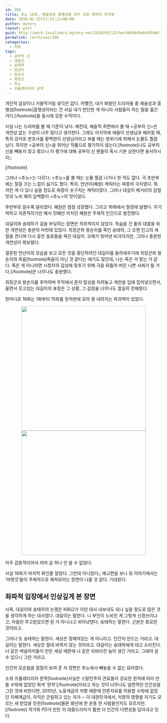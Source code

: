 ```yaml
---
id: 356
title: 추노 16화, 예술성과 흥행성을 모두 갖춘 명작의 꼭지점
date: 2010-02-25T21:23:11+00:00
author: mytory
layout: post
guid: http://work.local/marx.mytory.net/2010/02/25/%ec%b6%94%eb%85%b8-16%ed%99%94-%ec%98%88%ec%88%a0%ec%84%b1%ea%b3%bc-%ed%9d%a5%ed%96%89%ec%84%b1%ec%9d%84-%eb%aa%a8%eb%91%90-%ea%b0%96%ec%b6%98-%eb%aa%85%ec%9e%91%ec%9d%98-%ea%bc%ad%ec%a7%80%ec%a0%90/
permalink: /archives/356
categories:
  - 리뷰
tags:
  - 공부의 신
  - 대길이
  - 송태하
  - 언년이
  - 왕손이
  - 최장군
  - 추노
  - 프롤레타리아 문학
---
```

개인적 감상이니 거들먹거릴 생각은 없다. 어쨌건, 내가 봐왔던 드라마들 중 예술성과 흥행성[footnote]흥행성이라는 건 사실 내가 판단한 게 아니라 사람들이 하는 말을 옮긴 거다.[/footnote]을 동시에 갖춘 수작이다.


  


사실 나는 드라마를 볼 때 기준이 낮다. 예컨대, 예술적 측면에서 볼 때 &lt;공부의 신&gt;은 개연성 없는 구성이 너무 많다고 생각한다. 그래도 마지막에 애들이 선생님과 헤어질 때, 특히 강석호 변호사를 황백현이 선생님이라고 부를 때는 분위기에 취해서 눈물도 찔끔 났다. 하지만 &lt;공부의 신&gt;을 뛰어난 작품으로 평가하지 않는다.[footnote]나도 공부의 신을 빼놓지 않고 봤으니 이 평가에 대해 공부의 신 팬들이 혹시 기분 상한다면 용서하시라;;
  
[/footnote]


  


그러나 &lt;추노&gt;는 다르다. &lt;추노&gt;를 볼 때는 눈물 찔끔 나거나 한 적도 없다. 극 초반부에는 질질 끄는 느낌이 싫기도 했다. 특히, 언년이(혜원) 캐릭터는 짜증의 극치였다. 뭐 저런 게 다 있나 싶을 정도로 짜증이 솟구치는 캐릭터였다. 그러나 대길이 패거리의 감칠맛과 노비 패의 담백함이 &lt;추노&gt;의 맛이었다.


  


후반부로 갈수록 달라졌다. 혜원은 점점 성장했다. 그리고 16화에서 절정에 달했다. 무기력하고 의존적이기만 해서 민폐만 끼치던 혜원은 주체적 인간으로 발전했다.


  


대길이와 송태하가 검을 부딪히는 장면은 작위적이지 않았다. 목숨을 건 둘의 대결을 위한 개연성은 충분히 마련돼 있었다. 최장군와 왕손이를 죽인 송태하, 그 오랜 인고의 세월을 견디며 다시 뭉친 동료들을 죽인 대길이. 오해가 빚어낸 비극이지만, 그러나 충분한 개연성이 확보됐다.


  


결혼한 언년이의 모습을 보고 모든 것을 중단하려던 대길이를 돌려세우기에 최장군와 왕손이의 죽음[footnote]죽음이 아닌 것 같다는 얘기도 많던데, 나는 죽은 거 맞는 거 같다. 죽은 게 아니라면 시청자의 감상에 맞추기 위해 극을 뒤틀어 버린 나쁜 사례가 될 거다.[/footnote]은 너무나도 충분했다. 


  


최장군과 왕손이를 추억하며 주막에서 혼자 밥상을 차려놓고 계란을 입에 집어넣으면서, 울면서 웃고있는 대길이의 표정은 그 상황, 그 감정을 너무나도 절실히 전해줬다.


  


한마디로 16화는 1화부터 15화를 한꺼번에 모아 꽝 내려치는 파괴력이 있었다.


  


<P style="TEXT-ALIGN: center">
  <img src="http://work.local/marx.mytory.net/wp-content/uploads/1/cfile24.uf.131621184B86EA2B1DDFFD.jpg" class="aligncenter" width="400" /><img src="http://work.local/marx.mytory.net/wp-content/uploads/1/cfile30.uf.1915FB184B86EA2C195D02.jpg" class="aligncenter" width="400" />
</P>


  


아주 감동적이어서 차마 글 하나 안 쓸 수 없었다.


  


사실 16화가 마지막 화인줄 알았다. 그런데 아니었다;; 예고편을 보니 뒷 이야기에서는 &#8216;아랫것&#8217;들이 주체적으로 헤쳐모이는 장면이 나올 것 같다. 기대된다.


  


## 좌파적 입장에서 인상깊게 본 장면


  


사족. 대길이와 송태하의 논쟁은 KBS2가 이런 대사 내보내도 되나 싶을 정도로 많은 것을 생각하게 하는 대사였다. 대길이는 말한다. 니 부인이 노비인 게 그렇게 신경쓰이냐고, 마음만 주고받았으면 된 거 아니냐고 비아냥댄다. 송태하는 말한다. 근본은 중요한 것이라고. 


  


그러나 또 송태하는 말한다. 세상은 정해져있는 게 아니라고. 인간이 만드는 거라고. 대길이는 말한다. 세상은 절대 바뀌지 않는 것이라고. 대길이는 송태하에게 대고 소리친다. 너 같은 벼슬아치들이 만든 세상 때문에 나 같은 되바라진 놈이 생긴 거라고. 그래야 살 수 있으니 그런 거라고.


  


인간의 모순됨을 절절히 보여 준 저 장면은 추노에서 빼놓을 수 없는 묘미였다.


  


소위 프롤레타리아 문학[footnote]사실은 스탈린주의 관료들이 강요한 원칙에 따라 만들 수밖에 없었던 회색 &#8216;문학'[/footnote]이라고 하는 것이 너무나도 일면적인 인간상을 그린 것에 비한다면, 2010년, 노동계급의 저항 때문에 언론자유를 허용할 수밖에 없었던 지배계급이, 아직은 군림하고 있는&nbsp;국가 ─ 이&nbsp;대한민국에서, 저항의 영향을 자기도 모르는 새 받았을&nbsp;듯한[footnote]물론 왕년에 한 운동 한 사람들인지도 모르지만.[/footnote] 작가와 PD가 만든 이 대중드라마가 훨씬 더 인간의 다면성을 담아내고 있다.